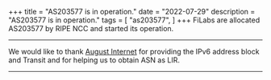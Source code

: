 +++
title = "AS203577 is in operation."
date = "2022-07-29"
description = "AS203577 is in operation."
tags = [
    "as203577",
]
+++
FiLabs are allocated AS203577 by RIPE NCC and started its operation.  

---

We would like to thank [August Internet](https://august.is) for providing the IPv6 address block and Transit and for helping us to obtain ASN as LIR.  

---
